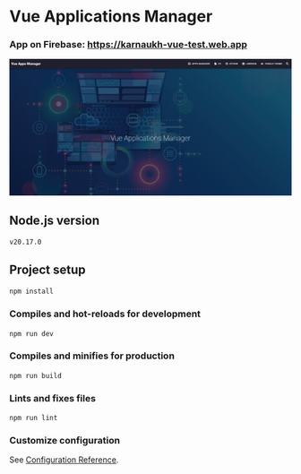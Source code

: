 # Vue Applications Manager

### App on Firebase: <https://karnaukh-vue-test.web.app>

![VAM screenshot](https://github.com/SerhiiKarnaukh/vue-test-manager/blob/main/vue_manager.jpg)

## Node.js version

```
v20.17.0
```

## Project setup

```
npm install
```

### Compiles and hot-reloads for development

```
npm run dev
```

### Compiles and minifies for production

```
npm run build
```

### Lints and fixes files

```
npm run lint
```

### Customize configuration

See [Configuration Reference](https://cli.vuejs.org/config/).
